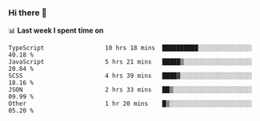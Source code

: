 ### Hi there 👋

<!--
**DBvc/DBvc** is a ✨ _special_ ✨ repository because its `README.md` (this file) appears on your GitHub profile.

Here are some ideas to get you started:

- 🔭 I’m currently working on ...
- 🌱 I’m currently learning ...
- 👯 I’m looking to collaborate on ...
- 🤔 I’m looking for help with ...
- 💬 Ask me about ...
- 📫 How to reach me: ...
- 😄 Pronouns: ...
- ⚡ Fun fact: ...
-->

📊 **Last week I spent time on**
<!--START_SECTION:waka-->

```text
TypeScript                 10 hrs 18 mins  ██████████░░░░░░░░░░░░░░░   40.18 %
JavaScript                 5 hrs 21 mins   █████▒░░░░░░░░░░░░░░░░░░░   20.84 %
SCSS                       4 hrs 39 mins   ████▓░░░░░░░░░░░░░░░░░░░░   18.16 %
JSON                       2 hrs 33 mins   ██▒░░░░░░░░░░░░░░░░░░░░░░   09.99 %
Other                      1 hr 20 mins    █▒░░░░░░░░░░░░░░░░░░░░░░░   05.20 %
```

<!--END_SECTION:waka-->
